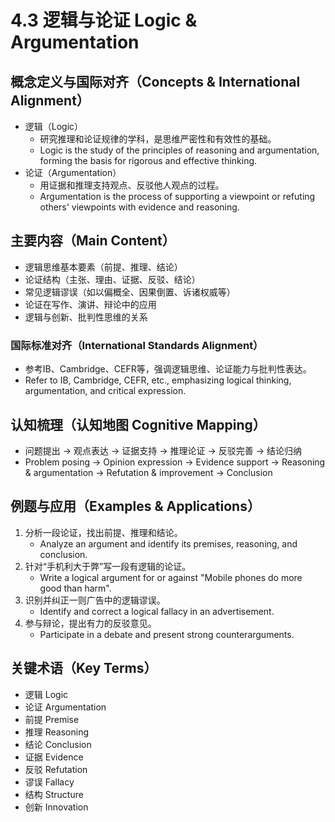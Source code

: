 # 4.3 逻辑与论证 Logic & Argumentation

## 概念定义与国际对齐（Concepts & International Alignment）

- 逻辑（Logic）
  - 研究推理和论证规律的学科，是思维严密性和有效性的基础。
  - Logic is the study of the principles of reasoning and argumentation, forming the basis for rigorous and effective thinking.
- 论证（Argumentation）
  - 用证据和推理支持观点、反驳他人观点的过程。
  - Argumentation is the process of supporting a viewpoint or refuting others' viewpoints with evidence and reasoning.

## 主要内容（Main Content）

- 逻辑思维基本要素（前提、推理、结论）
- 论证结构（主张、理由、证据、反驳、结论）
- 常见逻辑谬误（如以偏概全、因果倒置、诉诸权威等）
- 论证在写作、演讲、辩论中的应用
- 逻辑与创新、批判性思维的关系

### 国际标准对齐（International Standards Alignment）

- 参考IB、Cambridge、CEFR等，强调逻辑思维、论证能力与批判性表达。
- Refer to IB, Cambridge, CEFR, etc., emphasizing logical thinking, argumentation, and critical expression.

## 认知梳理（认知地图 Cognitive Mapping）

- 问题提出 → 观点表达 → 证据支持 → 推理论证 → 反驳完善 → 结论归纳
- Problem posing → Opinion expression → Evidence support → Reasoning & argumentation → Refutation & improvement → Conclusion

## 例题与应用（Examples & Applications）

1. 分析一段论证，找出前提、推理和结论。
   - Analyze an argument and identify its premises, reasoning, and conclusion.
2. 针对“手机利大于弊”写一段有逻辑的论证。
   - Write a logical argument for or against "Mobile phones do more good than harm".
3. 识别并纠正一则广告中的逻辑谬误。
   - Identify and correct a logical fallacy in an advertisement.
4. 参与辩论，提出有力的反驳意见。
   - Participate in a debate and present strong counterarguments.

## 关键术语（Key Terms）

- 逻辑 Logic
- 论证 Argumentation
- 前提 Premise
- 推理 Reasoning
- 结论 Conclusion
- 证据 Evidence
- 反驳 Refutation
- 谬误 Fallacy
- 结构 Structure
- 创新 Innovation
